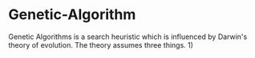 # Genetic-Algorithm
Genetic Algorithms is a search heuristic which is influenced by Darwin's theory of evolution. The theory assumes three things. 1) 
